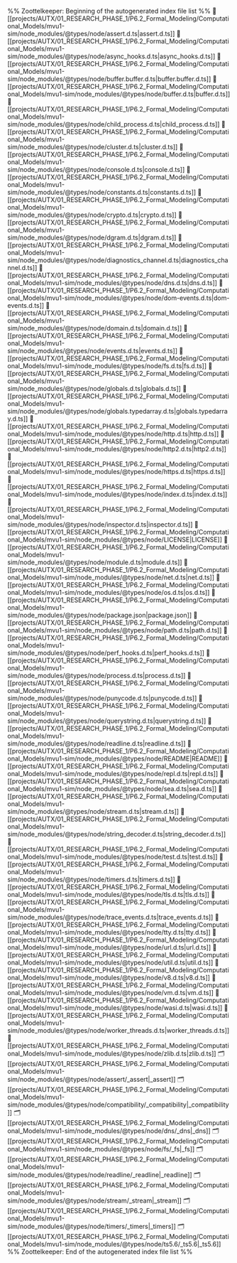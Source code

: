 %% Zoottelkeeper: Beginning of the autogenerated index file list  %%
📄 [[projects/AUTX/01_RESEARCH_PHASE_1/P6.2_Formal_Modeling/Computational_Models/mvu1-sim/node_modules/@types/node/assert.d.ts|assert.d.ts]]
📄 [[projects/AUTX/01_RESEARCH_PHASE_1/P6.2_Formal_Modeling/Computational_Models/mvu1-sim/node_modules/@types/node/async_hooks.d.ts|async_hooks.d.ts]]
📄 [[projects/AUTX/01_RESEARCH_PHASE_1/P6.2_Formal_Modeling/Computational_Models/mvu1-sim/node_modules/@types/node/buffer.buffer.d.ts|buffer.buffer.d.ts]]
📄 [[projects/AUTX/01_RESEARCH_PHASE_1/P6.2_Formal_Modeling/Computational_Models/mvu1-sim/node_modules/@types/node/buffer.d.ts|buffer.d.ts]]
📄 [[projects/AUTX/01_RESEARCH_PHASE_1/P6.2_Formal_Modeling/Computational_Models/mvu1-sim/node_modules/@types/node/child_process.d.ts|child_process.d.ts]]
📄 [[projects/AUTX/01_RESEARCH_PHASE_1/P6.2_Formal_Modeling/Computational_Models/mvu1-sim/node_modules/@types/node/cluster.d.ts|cluster.d.ts]]
📄 [[projects/AUTX/01_RESEARCH_PHASE_1/P6.2_Formal_Modeling/Computational_Models/mvu1-sim/node_modules/@types/node/console.d.ts|console.d.ts]]
📄 [[projects/AUTX/01_RESEARCH_PHASE_1/P6.2_Formal_Modeling/Computational_Models/mvu1-sim/node_modules/@types/node/constants.d.ts|constants.d.ts]]
📄 [[projects/AUTX/01_RESEARCH_PHASE_1/P6.2_Formal_Modeling/Computational_Models/mvu1-sim/node_modules/@types/node/crypto.d.ts|crypto.d.ts]]
📄 [[projects/AUTX/01_RESEARCH_PHASE_1/P6.2_Formal_Modeling/Computational_Models/mvu1-sim/node_modules/@types/node/dgram.d.ts|dgram.d.ts]]
📄 [[projects/AUTX/01_RESEARCH_PHASE_1/P6.2_Formal_Modeling/Computational_Models/mvu1-sim/node_modules/@types/node/diagnostics_channel.d.ts|diagnostics_channel.d.ts]]
📄 [[projects/AUTX/01_RESEARCH_PHASE_1/P6.2_Formal_Modeling/Computational_Models/mvu1-sim/node_modules/@types/node/dns.d.ts|dns.d.ts]]
📄 [[projects/AUTX/01_RESEARCH_PHASE_1/P6.2_Formal_Modeling/Computational_Models/mvu1-sim/node_modules/@types/node/dom-events.d.ts|dom-events.d.ts]]
📄 [[projects/AUTX/01_RESEARCH_PHASE_1/P6.2_Formal_Modeling/Computational_Models/mvu1-sim/node_modules/@types/node/domain.d.ts|domain.d.ts]]
📄 [[projects/AUTX/01_RESEARCH_PHASE_1/P6.2_Formal_Modeling/Computational_Models/mvu1-sim/node_modules/@types/node/events.d.ts|events.d.ts]]
📄 [[projects/AUTX/01_RESEARCH_PHASE_1/P6.2_Formal_Modeling/Computational_Models/mvu1-sim/node_modules/@types/node/fs.d.ts|fs.d.ts]]
📄 [[projects/AUTX/01_RESEARCH_PHASE_1/P6.2_Formal_Modeling/Computational_Models/mvu1-sim/node_modules/@types/node/globals.d.ts|globals.d.ts]]
📄 [[projects/AUTX/01_RESEARCH_PHASE_1/P6.2_Formal_Modeling/Computational_Models/mvu1-sim/node_modules/@types/node/globals.typedarray.d.ts|globals.typedarray.d.ts]]
📄 [[projects/AUTX/01_RESEARCH_PHASE_1/P6.2_Formal_Modeling/Computational_Models/mvu1-sim/node_modules/@types/node/http.d.ts|http.d.ts]]
📄 [[projects/AUTX/01_RESEARCH_PHASE_1/P6.2_Formal_Modeling/Computational_Models/mvu1-sim/node_modules/@types/node/http2.d.ts|http2.d.ts]]
📄 [[projects/AUTX/01_RESEARCH_PHASE_1/P6.2_Formal_Modeling/Computational_Models/mvu1-sim/node_modules/@types/node/https.d.ts|https.d.ts]]
📄 [[projects/AUTX/01_RESEARCH_PHASE_1/P6.2_Formal_Modeling/Computational_Models/mvu1-sim/node_modules/@types/node/index.d.ts|index.d.ts]]
📄 [[projects/AUTX/01_RESEARCH_PHASE_1/P6.2_Formal_Modeling/Computational_Models/mvu1-sim/node_modules/@types/node/inspector.d.ts|inspector.d.ts]]
📄 [[projects/AUTX/01_RESEARCH_PHASE_1/P6.2_Formal_Modeling/Computational_Models/mvu1-sim/node_modules/@types/node/LICENSE|LICENSE]]
📄 [[projects/AUTX/01_RESEARCH_PHASE_1/P6.2_Formal_Modeling/Computational_Models/mvu1-sim/node_modules/@types/node/module.d.ts|module.d.ts]]
📄 [[projects/AUTX/01_RESEARCH_PHASE_1/P6.2_Formal_Modeling/Computational_Models/mvu1-sim/node_modules/@types/node/net.d.ts|net.d.ts]]
📄 [[projects/AUTX/01_RESEARCH_PHASE_1/P6.2_Formal_Modeling/Computational_Models/mvu1-sim/node_modules/@types/node/os.d.ts|os.d.ts]]
📄 [[projects/AUTX/01_RESEARCH_PHASE_1/P6.2_Formal_Modeling/Computational_Models/mvu1-sim/node_modules/@types/node/package.json|package.json]]
📄 [[projects/AUTX/01_RESEARCH_PHASE_1/P6.2_Formal_Modeling/Computational_Models/mvu1-sim/node_modules/@types/node/path.d.ts|path.d.ts]]
📄 [[projects/AUTX/01_RESEARCH_PHASE_1/P6.2_Formal_Modeling/Computational_Models/mvu1-sim/node_modules/@types/node/perf_hooks.d.ts|perf_hooks.d.ts]]
📄 [[projects/AUTX/01_RESEARCH_PHASE_1/P6.2_Formal_Modeling/Computational_Models/mvu1-sim/node_modules/@types/node/process.d.ts|process.d.ts]]
📄 [[projects/AUTX/01_RESEARCH_PHASE_1/P6.2_Formal_Modeling/Computational_Models/mvu1-sim/node_modules/@types/node/punycode.d.ts|punycode.d.ts]]
📄 [[projects/AUTX/01_RESEARCH_PHASE_1/P6.2_Formal_Modeling/Computational_Models/mvu1-sim/node_modules/@types/node/querystring.d.ts|querystring.d.ts]]
📄 [[projects/AUTX/01_RESEARCH_PHASE_1/P6.2_Formal_Modeling/Computational_Models/mvu1-sim/node_modules/@types/node/readline.d.ts|readline.d.ts]]
📄 [[projects/AUTX/01_RESEARCH_PHASE_1/P6.2_Formal_Modeling/Computational_Models/mvu1-sim/node_modules/@types/node/README|README]]
📄 [[projects/AUTX/01_RESEARCH_PHASE_1/P6.2_Formal_Modeling/Computational_Models/mvu1-sim/node_modules/@types/node/repl.d.ts|repl.d.ts]]
📄 [[projects/AUTX/01_RESEARCH_PHASE_1/P6.2_Formal_Modeling/Computational_Models/mvu1-sim/node_modules/@types/node/sea.d.ts|sea.d.ts]]
📄 [[projects/AUTX/01_RESEARCH_PHASE_1/P6.2_Formal_Modeling/Computational_Models/mvu1-sim/node_modules/@types/node/stream.d.ts|stream.d.ts]]
📄 [[projects/AUTX/01_RESEARCH_PHASE_1/P6.2_Formal_Modeling/Computational_Models/mvu1-sim/node_modules/@types/node/string_decoder.d.ts|string_decoder.d.ts]]
📄 [[projects/AUTX/01_RESEARCH_PHASE_1/P6.2_Formal_Modeling/Computational_Models/mvu1-sim/node_modules/@types/node/test.d.ts|test.d.ts]]
📄 [[projects/AUTX/01_RESEARCH_PHASE_1/P6.2_Formal_Modeling/Computational_Models/mvu1-sim/node_modules/@types/node/timers.d.ts|timers.d.ts]]
📄 [[projects/AUTX/01_RESEARCH_PHASE_1/P6.2_Formal_Modeling/Computational_Models/mvu1-sim/node_modules/@types/node/tls.d.ts|tls.d.ts]]
📄 [[projects/AUTX/01_RESEARCH_PHASE_1/P6.2_Formal_Modeling/Computational_Models/mvu1-sim/node_modules/@types/node/trace_events.d.ts|trace_events.d.ts]]
📄 [[projects/AUTX/01_RESEARCH_PHASE_1/P6.2_Formal_Modeling/Computational_Models/mvu1-sim/node_modules/@types/node/tty.d.ts|tty.d.ts]]
📄 [[projects/AUTX/01_RESEARCH_PHASE_1/P6.2_Formal_Modeling/Computational_Models/mvu1-sim/node_modules/@types/node/url.d.ts|url.d.ts]]
📄 [[projects/AUTX/01_RESEARCH_PHASE_1/P6.2_Formal_Modeling/Computational_Models/mvu1-sim/node_modules/@types/node/util.d.ts|util.d.ts]]
📄 [[projects/AUTX/01_RESEARCH_PHASE_1/P6.2_Formal_Modeling/Computational_Models/mvu1-sim/node_modules/@types/node/v8.d.ts|v8.d.ts]]
📄 [[projects/AUTX/01_RESEARCH_PHASE_1/P6.2_Formal_Modeling/Computational_Models/mvu1-sim/node_modules/@types/node/vm.d.ts|vm.d.ts]]
📄 [[projects/AUTX/01_RESEARCH_PHASE_1/P6.2_Formal_Modeling/Computational_Models/mvu1-sim/node_modules/@types/node/wasi.d.ts|wasi.d.ts]]
📄 [[projects/AUTX/01_RESEARCH_PHASE_1/P6.2_Formal_Modeling/Computational_Models/mvu1-sim/node_modules/@types/node/worker_threads.d.ts|worker_threads.d.ts]]
📄 [[projects/AUTX/01_RESEARCH_PHASE_1/P6.2_Formal_Modeling/Computational_Models/mvu1-sim/node_modules/@types/node/zlib.d.ts|zlib.d.ts]]
🗂️ [[projects/AUTX/01_RESEARCH_PHASE_1/P6.2_Formal_Modeling/Computational_Models/mvu1-sim/node_modules/@types/node/assert/_assert|_assert]]
🗂️ [[projects/AUTX/01_RESEARCH_PHASE_1/P6.2_Formal_Modeling/Computational_Models/mvu1-sim/node_modules/@types/node/compatibility/_compatibility|_compatibility]]
🗂️ [[projects/AUTX/01_RESEARCH_PHASE_1/P6.2_Formal_Modeling/Computational_Models/mvu1-sim/node_modules/@types/node/dns/_dns|_dns]]
🗂️ [[projects/AUTX/01_RESEARCH_PHASE_1/P6.2_Formal_Modeling/Computational_Models/mvu1-sim/node_modules/@types/node/fs/_fs|_fs]]
🗂️ [[projects/AUTX/01_RESEARCH_PHASE_1/P6.2_Formal_Modeling/Computational_Models/mvu1-sim/node_modules/@types/node/readline/_readline|_readline]]
🗂️ [[projects/AUTX/01_RESEARCH_PHASE_1/P6.2_Formal_Modeling/Computational_Models/mvu1-sim/node_modules/@types/node/stream/_stream|_stream]]
🗂️ [[projects/AUTX/01_RESEARCH_PHASE_1/P6.2_Formal_Modeling/Computational_Models/mvu1-sim/node_modules/@types/node/timers/_timers|_timers]]
🗂️ [[projects/AUTX/01_RESEARCH_PHASE_1/P6.2_Formal_Modeling/Computational_Models/mvu1-sim/node_modules/@types/node/ts5.6/_ts5.6|_ts5.6]]
%% Zoottelkeeper: End of the autogenerated index file list  %%
